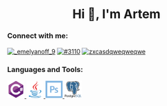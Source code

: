 <h1 align="center">Hi 👋, I'm Artem</h1>
<h3 align="left">Connect with me:</h3>
<p align="left">
<a href="https://instagram.com/_emelyanoff_9" target="blank"><img align="center" src="https://raw.githubusercontent.com/rahuldkjain/github-profile-readme-generator/master/src/images/icons/Social/instagram.svg" alt="_emelyanoff_9" height="30" width="40" /></a>
<a href="https://discord.gg/#3110" target="blank"><img align="center" src="https://raw.githubusercontent.com/rahuldkjain/github-profile-readme-generator/master/src/images/icons/Social/discord.svg" alt="#3110" height="30" width="40" /></a>
<a href="https://t.me/zxcasdqweqweqwe" target="blank"><img align="center" src="![image](https://user-images.githubusercontent.com/64081328/203530769-d22ad429-f779-4730-96b3-aae37dd3d161.png)" alt="zxcasdqweqweqwe" height="30" width="40" /></a>
</p>

<h3 align="left">Languages and Tools:</h3>
<p align="left"> <a href="https://www.w3schools.com/cs/" target="_blank" rel="noreferrer"> <img src="https://raw.githubusercontent.com/devicons/devicon/master/icons/csharp/csharp-original.svg" alt="csharp" width="40" height="40"/> </a> <a href="https://www.java.com" target="_blank" rel="noreferrer"> <img src="https://raw.githubusercontent.com/devicons/devicon/master/icons/java/java-original.svg" alt="java" width="40" height="40"/> </a> <a href="https://www.photoshop.com/en" target="_blank" rel="noreferrer"> <img src="https://raw.githubusercontent.com/devicons/devicon/master/icons/photoshop/photoshop-line.svg" alt="photoshop" width="40" height="40"/> </a> <a href="https://www.postgresql.org" target="_blank" rel="noreferrer"> <img src="https://raw.githubusercontent.com/devicons/devicon/master/icons/postgresql/postgresql-original-wordmark.svg" alt="postgresql" width="40" height="40"/> </a> </p>
